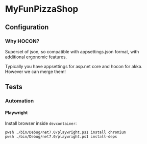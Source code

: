 # MyFunPizzaShop

## Configuration

### Why HOCON?
Superset of json, so compatible with appsettings.json format, with additional ergonomic features.

Typically you have appsettings for asp.net core and hocon for akka. However we can merge them!

## Tests

### Automation

#### Playwright
Install browser inside `devcontainer`:
```
pwsh ./bin/Debug/net7.0/playwright.ps1 install chromium
pwsh ./bin/Debug/net7.0/playwright.ps1 install-deps
```
